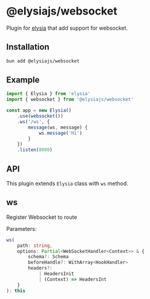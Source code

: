 # @elysiajs/websocket
Plugin for [elysia](https://github.com/elysiajs/elysia) that add support for websocket.

## Installation
```bash
bun add @elysiajs/websocket
```

## Example
```typescript
import { Elysia } from 'elysia'
import { websocket } from '@elysiajs/websocket'

const app = new Elysia()
    .use(websocket())
    .ws('/ws', {
        message(ws, message) {
            ws.message('Hi')
        }
    })
    .listen(8080)
```

## API
This plugin extends `Elysia` class with `ws` method.

## ws
Register Websocket to route

Parameters:
```typescript
ws(
    path: string,
    options: Partial<WebSocketHandler<Context>> & {
        schema?: Schema
        beforeHandle?: WithArray<HookHandler>
        headers?:
            | HeadersInit
            | (Context) => HeadersInt
    }
): this
```
